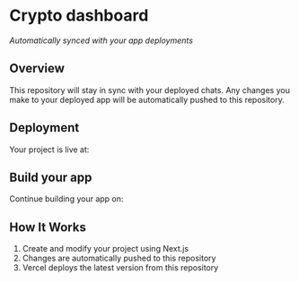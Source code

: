 # Crypto dashboard

*Automatically synced with your app deployments*

## Overview

This repository will stay in sync with your deployed chats.
Any changes you make to your deployed app will be automatically pushed to this repository.

## Deployment

Your project is live at:

## Build your app

Continue building your app on:

## How It Works

1. Create and modify your project using Next.js
2. Changes are automatically pushed to this repository
3. Vercel deploys the latest version from this repository
